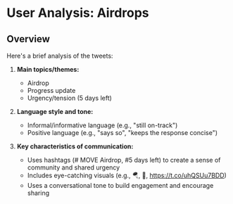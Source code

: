 # User Analysis: Airdrops

## Overview

Here's a brief analysis of the tweets:

1. **Main topics/themes:**
   - Airdrop
   - Progress update
   - Urgency/tension (5 days left)

2. **Language style and tone:**
   - Informal/informative language (e.g., "still on-track")
   - Positive language (e.g., "says so", "keeps the response concise")

3. **Key characteristics of communication:**
   - Uses hashtags (# MOVE Airdrop, #5 days left) to create a sense of community and shared urgency
   - Includes eye-catching visuals (e.g., 🪂, 🫡, https://t.co/uhQSUu7BDD)
   - Uses a conversational tone to build engagement and encourage sharing